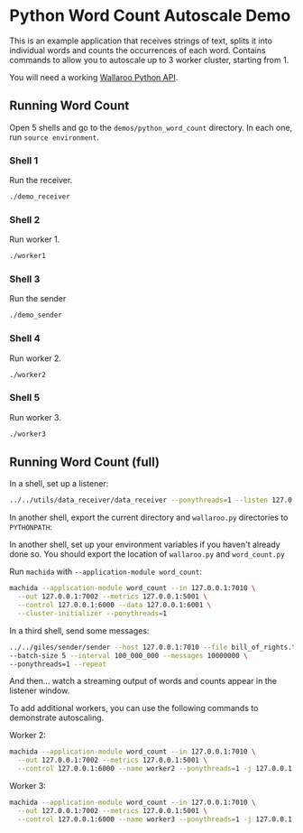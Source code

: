 # Python Word Count Autoscale Demo

This is an example application that receives strings of text, splits it into individual words and counts the occurrences of each word. Contains commands to allow you to autoscale up to 3 worker cluster, starting from 1.

You will need a working [Wallaroo Python API](/book/python/intro.md).

## Running Word Count

Open 5 shells and go to the `demos/python_word_count` directory. In each one, run `source environment`.

### Shell 1

Run the receiver.

```bash
./demo_receiver
```

### Shell 2

Run worker 1.

```bash
./worker1
```

### Shell 3

Run the sender

```bash
./demo_sender
```

### Shell 4

Run worker 2.

```bash
./worker2
```

### Shell 5

Run worker 3.

```bash
./worker3
```

## Running Word Count (full)

In a shell, set up a listener:

```bash
../../utils/data_receiver/data_receiver --ponythreads=1 --listen 127.0.0.1:7002
```
In another shell, export the current directory and `wallaroo.py` directories to `PYTHONPATH`:

In another shell, set up your environment variables if you haven't already done so. You should export the location of `wallaroo.py` and `word_count.py`

Run `machida` with `--application-module word_count`:

```bash
machida --application-module word_count --in 127.0.0.1:7010 \
  --out 127.0.0.1:7002 --metrics 127.0.0.1:5001 \
  --control 127.0.0.1:6000 --data 127.0.0.1:6001 \
  --cluster-initializer --ponythreads=1
```

In a third shell, send some messages:

```bash
../../giles/sender/sender --host 127.0.0.1:7010 --file bill_of_rights.txt \
--batch-size 5 --interval 100_000_000 --messages 10000000 \
--ponythreads=1 --repeat
```

And then... watch a streaming output of words and counts appear in the listener window.

To add additional workers, you can use the following commands to demonstrate autoscaling.

Worker 2:

```bash
machida --application-module word_count --in 127.0.0.1:7010 \
  --out 127.0.0.1:7002 --metrics 127.0.0.1:5001 \
  --control 127.0.0.1:6000 --name worker2 --ponythreads=1 -j 127.0.0.1:6000
```

Worker 3:

```bash
machida --application-module word_count --in 127.0.0.1:7010 \
  --out 127.0.0.1:7002 --metrics 127.0.0.1:5001 \
  --control 127.0.0.1:6000 --name worker3 --ponythreads=1 -j 127.0.0.1:6000
```
